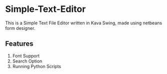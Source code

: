 # Simple-Text-Editor
This is a Simple Text File Editor written in Kava Swing, made using netbeans form designer.

## Features
1) Font Support
2) Search Option 
3) Running Python Scripts
